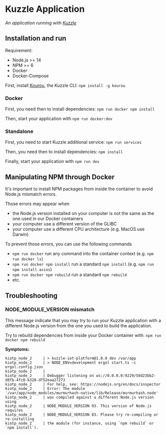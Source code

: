 # Kuzzle Application

_An application running with [Kuzzle](https://github.com/kuzzleio/kuzzle)_

## Installation and run

Requirement:

- Node.js >= 14
- NPM >= 6
- Docker
- Docker-Compose

First, install [Kourou](https://github.com/kuzzleio/kourou), the Kuzzle CLI: `npm install -g kourou`

### Docker

First, you need then to install dependencies: `npm run docker npm install`

Then, start your application with `npm run docker:dev`

### Standalone

First, you need to start Kuzzle additional service: `npm run services`

Then, you need then to install dependencies: `npm install`

Finally, start your application with `npm run dev`

## Manipulating NPM through Docker

It's important to install NPM packages from inside the container to avoid Node.js mismatch errors.

Those errors may appear when

- the Node.js version installed on your computer is not the same as the one used in our Docker containers
- your computer use a different version of the GLIBC
- your computer use a different CPU architecture (e.g. MacOS use Darwin)

To prevent those errors, you can use the following commands

- `npm run docker` run any command into the container context (e.g. `npm run docker ls`)
- `npm run docker npm install` run a standard `npm install` (e.g. `npm run npm install axios`)
- `npm run docker npm rebuild` run a standard `npm rebuild`
- etc.

## Troubleshooting

### NODE_MODULE_VERSION mismatch

This message indicate that you may try to run your Kuzzle application with a different Node.js version from the one you used to build the application.

Try to rebuild dependencies from inside your Docker container with: `npm run docker npm rebuild`

**Symptoms:**

```
kiotp_node_2     | > kuzzle-iot-platform@1.0.0 dev /var/app
kiotp_node_2     | > NODE_ENV=development ergol start.ts -c ergol.config.json
kiotp_node_2     |
kiotp_node_2     | Debugger listening on ws://0.0.0.0:9229/58d23bb2-d8fb-4fc0-b328-df52eaa27273
kiotp_node_2     | For help, see: https://nodejs.org/en/docs/inspector
kiotp_node_2     | Error: The module '/var/app/node_modules/murmurhash-native/lib/Release/murmurhash.node'
kiotp_node_2     | was compiled against a different Node.js version using
kiotp_node_2     | NODE_MODULE_VERSION 93. This version of Node.js requires
kiotp_node_2     | NODE_MODULE_VERSION 83. Please try re-compiling or re-installing
kiotp_node_2     | the module (for instance, using `npm rebuild` or `npm install`).
```
